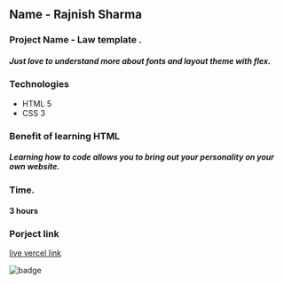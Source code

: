 ## Name - Rajnish Sharma 

### Project Name - Law template .

#####  Just love to understand more about fonts and layout theme with flex.
### Technologies
- HTML 5
- CSS 3

### Benefit of learning HTML
##### Learning how to code allows you to bring out your personality on your own website.

### Time.
#### 3 hours

### Porject link
[live vercel link](https://project3-woad.vercel.app/)

![badge](https://img.shields.io/badge/HTML-CSS-blue)
